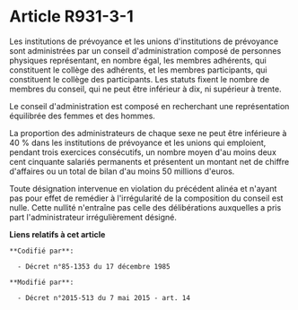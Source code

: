 # Article R931-3-1

Les institutions de prévoyance et les unions d'institutions de prévoyance sont administrées par un conseil d'administration
composé de personnes physiques représentant, en nombre égal, les membres adhérents, qui constituent le collège des adhérents,
et les membres participants, qui constituent le collège des participants. Les statuts fixent le nombre de membres du conseil,
qui ne peut être inférieur à dix, ni supérieur à trente.

Le conseil d'administration est composé en recherchant une représentation équilibrée des femmes et des hommes. 

La proportion des administrateurs de chaque sexe ne peut être inférieure à 40 % dans les institutions de prévoyance et les
unions qui emploient, pendant trois exercices consécutifs, un nombre moyen d'au moins deux cent cinquante salariés permanents
et présentent un montant net de chiffre d'affaires ou un total de bilan d'au moins 50 millions d'euros. 

Toute désignation intervenue en violation du précédent alinéa et n'ayant pas pour effet de remédier à l'irrégularité de la
composition du conseil est nulle. Cette nullité n'entraîne pas celle des délibérations auxquelles a pris part
l'administrateur irrégulièrement désigné.

**Liens relatifs à cet article**

	**Codifié par**:

	  - Décret n°85-1353 du 17 décembre 1985

	**Modifié par**:

	  - Décret n°2015-513 du 7 mai 2015 - art. 14

